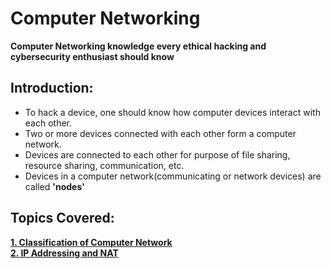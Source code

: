 # Computer Networking
**Computer Networking knowledge every ethical hacking and cybersecurity enthusiast should know**

## Introduction:

- To hack a device, one should know how computer devices interact with each other.
- Two or more devices connected with each other form a computer network.
- Devices are connected to each other for purpose of file sharing, resource sharing, communication, etc.
- Devices in a computer network(communicating or network devices) are called **'nodes'**

## Topics Covered:

**[1. Classification of Computer Network](https://github.com/ShubhamJagtap2000/Computer-Networking/blob/main/Classification-of-Computer-Network.md)**\
**[2. IP Addressing and NAT](https://github.com/ShubhamJagtap2000/Computer-Networking/blob/main/IP-Addressing-And-NAT.md)**
